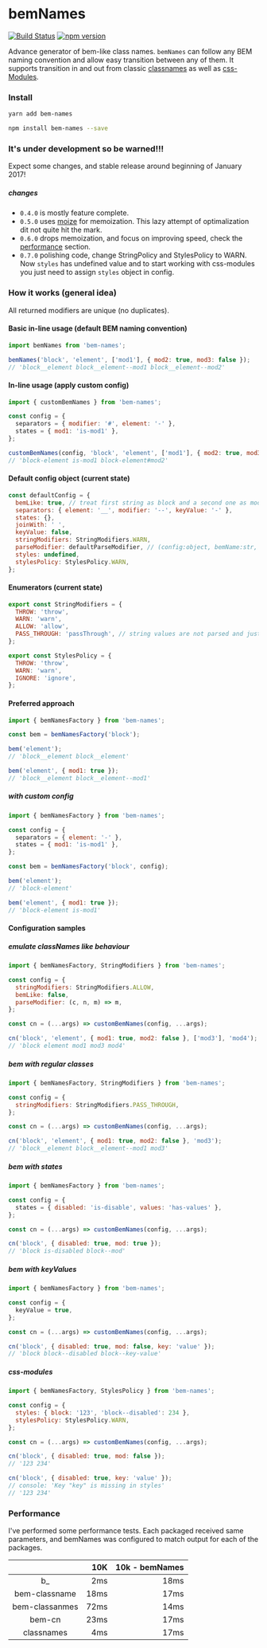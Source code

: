 # bemNames

[![Build Status](https://travis-ci.org/Monar/bem-names.svg?branch=master)](https://travis-ci.org/Monar/bem-names)
[![npm version](https://badge.fury.io/js/bem-names.svg)](https://badge.fury.io/js/bem-names)

Advance generator of bem-like class names. `bemNames` can follow any BEM naming
convention and allow easy transition between any of them. It supports
transition in and out from classic
[classnames](https://www.npmjs.com/package/classnames) as well as
[css-Modules](https://github.com/css-modules/css-modules).

### Install

```sh
yarn add bem-names
```

```sh
npm install bem-names --save
```

### It's under development so be warned!!!

Expect some changes, and stable release around beginning of January 2017!

##### changes
 * `0.4.0` is mostly feature complete.
 * `0.5.0` uses [moize](https://www.npmjs.com/package/moize) for
memoization. This lazy attempt of optimalization dit not quite hit the mark.
 * `0.6.0` drops memoization, and focus on improving speed, check the [performance](#performance) section.
 * `0.7.0` polishing code, change StringPolicy and StylesPolicy to WARN. Now
   `styles` has undefined value and to start working with css-modules you just
   need to assign `styles` object in config.

### How it works (general idea)

All returned modifiers are unique (no duplicates).

#### Basic in-line usage (default BEM naming convention)
```js
import bemNames from 'bem-names';

bemNames('block', 'element', ['mod1'], { mod2: true, mod3: false });
// 'block__element block__element--mod1 block__element--mod2'
```

#### In-line usage (apply custom config)
```js
import { customBemNames } from 'bem-names';

const config = {
  separators = { modifier: '#', element: '-' },
  states = { mod1: 'is-mod1' },
};

customBemNames(config, 'block', 'element', ['mod1'], { mod2: true, mod3: false });
// 'block-element is-mod1 block-element#mod2'
```

#### Default config object (current state)
```js
const defaultConfig = {
  bemLike: true, // treat first string as block and a second one as modifier.
  separators: { element: '__', modifier: '--', keyValue: '-' },
  states: {},
  joinWith: ' ',
  keyValue: false,
  stringModifiers: StringModifiers.WARN,
  parseModifier: defaultParseModifier, // (config:object, bemName:str, modifier:str) => string
  styles: undefined,
  stylesPolicy: StylesPolicy.WARN,
};
```

#### Enumerators (current state)
```js
export const StringModifiers = {
  THROW: 'throw',
  WARN: 'warn',
  ALLOW: 'allow',
  PASS_THROUGH: 'passThrough', // string values are not parsed and just joint at the end
};
```

```js
export const StylesPolicy = {
  THROW: 'throw',
  WARN: 'warn',
  IGNORE: 'ignore',
};

```

#### Preferred approach

```js
import { bemNamesFactory } from 'bem-names';

const bem = bemNamesFactory('block');

bem('element');
// 'block__element block__element'

bem('element', { mod1: true });
// 'block__element block__element--mod1'
```

##### with custom config

```js
import { bemNamesFactory } from 'bem-names';

const config = {
  separators = { element: '-' },
  states = { mod1: 'is-mod1' },
};

const bem = bemNamesFactory('block', config);

bem('element');
// 'block-element'

bem('element', { mod1: true });
// 'block-element is-mod1'
```

#### Configuration samples

##### emulate classNames like behaviour

```js
import { bemNamesFactory, StringModifiers } from 'bem-names';

const config = {
  stringModifiers: StringModifiers.ALLOW,
  bemLike: false,
  parseModifier: (c, n, m) => m,
};

const cn = (...args) => customBemNames(config, ...args);

cn('block', 'element', { mod1: true, mod2: false }, ['mod3'], 'mod4');
// 'block element mod1 mod3 mod4'

```

##### bem with regular classes

```js
import { bemNamesFactory, StringModifiers } from 'bem-names';

const config = {
  stringModifiers: StringModifiers.PASS_THROUGH,
};

const cn = (...args) => customBemNames(config, ...args);

cn('block', 'element', { mod1: true, mod2: false }, 'mod3');
// 'block__element block__element--mod1 mod3'

```

##### bem with states

```js
import { bemNamesFactory } from 'bem-names';

const config = {
  states = { disabled: 'is-disable', values: 'has-values' },
};

const cn = (...args) => customBemNames(config, ...args);

cn('block', { disabled: true, mod: true });
// 'block is-disabled block--mod'

```

##### bem with keyValues

```js
import { bemNamesFactory } from 'bem-names';

const config = {
  keyValue = true,
};

const cn = (...args) => customBemNames(config, ...args);

cn('block', { disabled: true, mod: false, key: 'value' });
// 'block block--disabled block--key-value'

```

#####  css-modules

```js
import { bemNamesFactory, StylesPolicy } from 'bem-names';

const config = {
  styles: { block: '123', 'block--disabled': 234 },
  stylesPolicy: StylesPolicy.WARN,
};

const cn = (...args) => customBemNames(config, ...args);

cn('block', { disabled: true, mod: false });
// '123 234'

cn('block', { disabled: true, key: 'value' });
// console: 'Key "key" is missing in styles'
// '123 234'

```

### Performance
I've performed some performance tests. Each packaged received same parameters,
and bemNames was configured to match output for each of the packages.


| |10K | 10k - bemNames |
|:-:|--:|--:|
|b_              | 2ms   | 18ms |
|bem-classname   | 18ms  | 17ms  |
|bem-classanmes  | 72ms  | 14ms  |
|bem-cn          | 23ms  | 17ms  |
|classnames      | 4ms   | 17ms  |
